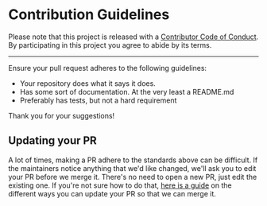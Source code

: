 # Contribution Guidelines

Please note that this project is released with a
[Contributor Code of Conduct](code-of-conduct.md). By participating in this project you agree to abide by its terms.

---

Ensure your pull request adheres to the following guidelines:

- Your repository does what it says it does.
- Has some sort of documentation. At the very least a README.md
- Preferably has tests, but not a hard requirement

Thank you for your suggestions!

## Updating your PR

A lot of times, making a PR adhere to the standards above can be difficult. If the maintainers notice anything that we'd
like changed, we'll ask you to edit your PR before we merge it. There's no need to open a new PR, just edit the existing
one. If you're not sure how to do that,
[here is a guide](https://github.com/RichardLitt/knowledge/blob/master/github/amending-a-commit-guide.md)
on the different ways you can update your PR so that we can merge it.
